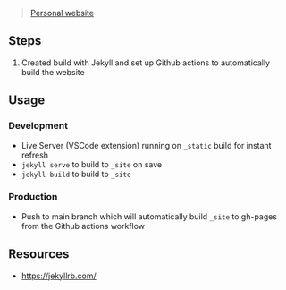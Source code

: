 > [Personal website](richardaspinall.github.io)

## Steps
1. Created build with Jekyll and set up Github actions to automatically build the website

## Usage

### Development
* Live Server (VSCode extension) running on `_static` build for instant refresh
* `jekyll serve` to build to `_site` on save
* `jekyll build` to build to `_site`

### Production
* Push to main branch which will automatically build `_site` to gh-pages from the Github actions workflow

## Resources
* https://jekyllrb.com/
